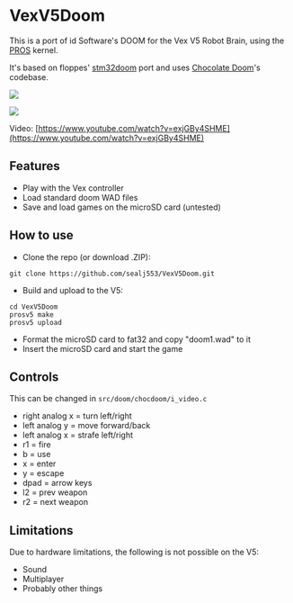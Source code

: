 # VexV5Doom

This is a port of id Software's DOOM for the Vex V5 Robot Brain, using the [PROS](https://github.com/purduesigbots/pros) kernel.

It's based on floppes' [stm32doom](https://github.com/floppes/stm32doom) port and uses [Chocolate Doom](https://github.com/chocolate-doom/chocolate-doom)'s codebase.


![](https://raw.githubusercontent.com/sealj553/VexV5Doom/master/img/pic1.jpg)


![](https://raw.githubusercontent.com/sealj553/VexV5Doom/master/img/pic2.jpg)

Video: [https://www.youtube.com/watch?v=exjGBy4SHME](https://www.youtube.com/watch?v=exjGBy4SHME)


## Features
* Play with the Vex controller
* Load standard doom WAD files
* Save and load games on the microSD card (untested)

## How to use
* Clone the repo (or download .ZIP):
````
git clone https://github.com/sealj553/VexV5Doom.git
````
* Build and upload to the V5:
````
cd VexV5Doom
prosv5 make
prosv5 upload
````
* Format the microSD card to fat32 and copy "doom1.wad" to it
* Insert the microSD card and start the game

## Controls
This can be changed in `src/doom/chocdoom/i_video.c`

* right analog x = turn left/right
* left analog y = move forward/back
* left analog x = strafe left/right
* r1 = fire
* b = use
* x = enter
* y = escape
* dpad = arrow keys
* l2 = prev weapon
* r2 = next weapon

## Limitations
Due to hardware limitations, the following is not possible on the V5:
* Sound
* Multiplayer
* Probably other things
